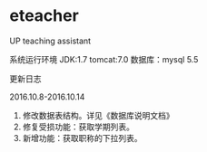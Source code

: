 # eteacher
UP teaching assistant

系统运行环境
JDK:1.7
tomcat:7.0
数据库：mysql 5.5


更新日志

2016.10.8-2016.10.14
1. 修改数据表结构。详见《数据库说明文档》
2. 修复受损功能：获取学期列表。
3. 新增功能：获取职称的下拉列表。